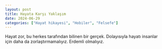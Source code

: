 ```yaml
---
layout: post
title: Hayata Karşı Yaklaşım
date: 2024-06-29
categories: ["Hayat hikayesi", "Hobiler", "Felsefe"]
---
```


Hayat zor, bu herkes tarafından bilinen bir gerçek. Dolayısıyla hayatı insanlar için daha da zorlaştırmamalıyız. Erdemli olmalıyız.